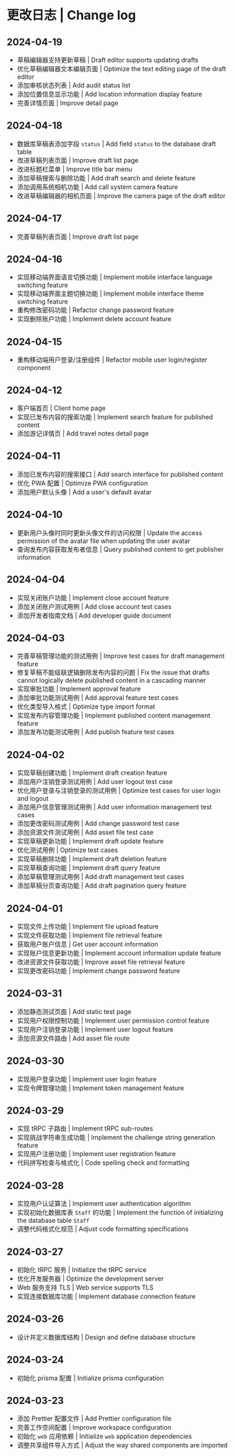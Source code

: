 # 更改日志 | Change log

## 2024-04-19

- 草稿编辑器支持更新草稿 | Draft editor supports updating drafts
- 优化草稿编辑器文本编辑页面 | Optimize the text editing page of the draft editor
- 添加审核状态列表 | Add audit status list
- 添加位置信息显示功能 | Add location information display feature
- 完善详情页面 | Improve detail page

## 2024-04-18

- 数据库草稿表添加字段 `status` | Add field `status` to the database draft table
- 改进草稿列表页面 | Improve draft list page
- 改进标题栏菜单 | Improve title bar menu
- 添加草稿搜索与删除功能 | Add draft search and delete feature
- 添加调用系统相机功能 | Add call system camera feature
- 改进草稿编辑器的相机页面 | Improve the camera page of the draft editor

## 2024-04-17

- 完善草稿列表页面 | Improve draft list page

## 2024-04-16

- 实现移动端界面语言切换功能 | Implement mobile interface language switching feature
- 实现移动端界面主题切换功能 | Implement mobile interface theme switching feature
- 重构修改密码功能 | Refactor change password feature
- 实现删除账户功能 | Implement delete account feature

## 2024-04-15

- 重构移动端用户登录/注册组件 | Refactor mobile user login/register component

## 2024-04-12

- 客户端首页 | Client home page
- 实现已发布内容的搜索功能 | Implement search feature for published content
- 添加游记详情页 | Add travel notes detail page

## 2024-04-11

- 添加已发布内容的搜索接口 | Add search interface for published content
- 优化 PWA 配置 | Optimize PWA configuration
- 添加用户默认头像 | Add a user's default avatar

## 2024-04-10

- 更新用户头像时同时更新头像文件的访问权限 | Update the access permission of the avatar file when updating the user avatar
- 查询发布内容获取发布者信息 | Query published content to get publisher information

## 2024-04-04

- 实现关闭账户功能 | Implement close account feature
- 添加关闭账户测试用例 | Add close account test cases
- 添加开发者指南文档 | Add developer guide document

## 2024-04-03

- 完善草稿管理功能的测试用例 | Improve test cases for draft management feature
- 修复草稿不能级联逻辑删除发布内容的问题 | Fix the issue that drafts cannot logically delete published content in a cascading manner
- 实现审批功能 | Implement approval feature
- 添加审批功能测试用例 | Add approval feature test cases
- 优化类型导入格式 | Optimize type import format
- 实现发布内容管理功能 | Implement published content management feature
- 添加发布功能测试用例 | Add publish feature test cases

## 2024-04-02

- 实现草稿创建功能 | Implement draft creation feature
- 添加用户注销登录测试用例 | Add user logout test case
- 优化用户登录与注销登录的测试用例 | Optimize test cases for user login and logout
- 添加用户信息管理测试用例 | Add user information management test cases
- 添加更改密码测试用例 | Add change password test case
- 添加资源文件测试用例 | Add asset file test case
- 实现草稿更新功能 | Implement draft update feature
- 优化测试用例 | Optimize test cases
- 实现草稿删除功能 | Implement draft deletion feature
- 实现草稿查询功能 | Implement draft query feature
- 添加草稿管理测试用例 | Add draft management test cases
- 添加草稿分页查询功能 | Add draft pagination query feature

## 2024-04-01

- 实现文件上传功能 | Implement file upload feature
- 实现文件获取功能 | Implement file retrieval feature
- 获取用户账户信息 | Get user account information
- 实现账户信息更新功能 | Implement account information update feature
- 改进资源文件获取功能 | Improve asset file retrieval feature
- 实现更改密码功能 | Implement change password feature

## 2024-03-31

- 添加静态测试页面 | Add static test page
- 实现用户权限控制功能 | Implement user permission control feature
- 实现用户注销登录功能 | Implement user logout feature
- 添加资源文件路由 | Add asset file route

## 2024-03-30

- 实现用户登录功能 | Implement user login feature
- 实现令牌管理功能 | Implement token management feature

## 2024-03-29

- 实现 tRPC 子路由 | Implement tRPC sub-routes
- 实现挑战字符串生成功能 | Implement the challenge string generation feature
- 实现用户注册功能 | Implement user registration feature
- 代码拼写检查与格式化 | Code spelling check and formatting

## 2024-03-28

- 实现用户认证算法 | Implement user authentication algorithm
- 实现初始化数据库表 `Staff` 的功能 | Implement the function of initializing the database table `Staff`
- 调整代码格式化规范 | Adjust code formatting specifications

## 2024-03-27

- 初始化 tRPC 服务 | Initialize the tRPC service
- 优化开发服务器 | Optimize the development server
- Web 服务支持 TLS | Web service supports TLS
- 实现连接数据库功能 | Implement database connection feature

## 2024-03-26

- 设计并定义数据库结构 | Design and define database structure

## 2024-03-24

- 初始化 prisma 配置 | Initialize prisma configuration

## 2024-03-23

- 添加 Prettier 配置文件 | Add Prettier configuration file
- 完善工作空间配置 | Improve workspace configuration
- 初始化 `web` 应用依赖 | Initialize `web` application dependencies
- 调整共享组件导入方式 | Adjust the way shared components are imported
